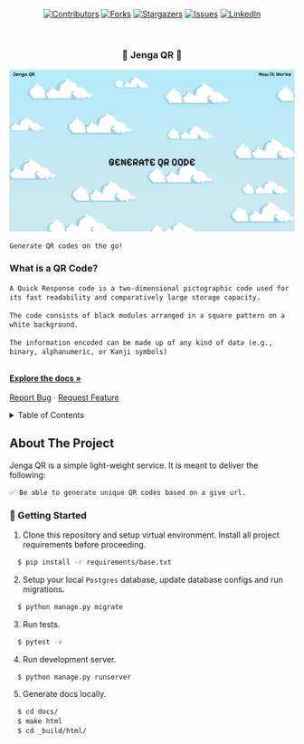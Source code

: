  <div id="top" align="center">

[![Contributors][contributors-shield]][contributors-url]
[![Forks][forks-shield]][forks-url]
[![Stargazers][stars-shield]][stars-url]
[![Issues][issues-shield]][issues-url]
[![LinkedIn][linkedin-shield]][linkedin-url]
</div>

<br />
<h3 align="center"> 🍎 Jenga QR 🍎 </h3>

  <p align="center">
    <img src="jenga_qr/generator/static/generator/images/landing-page.png" alt="Landing Page">

    Generate QR codes on the go!

   ### What is a QR Code?

    A Quick Response code is a two-dimensional pictographic code used for its fast readability and comparatively large storage capacity.

    The code consists of black modules arranged in a square pattern on a white background. 

    The information encoded can be made up of any kind of data (e.g., binary, alphanumeric, or Kanji symbols)
    
  </p>
    <br />
    <a href="#"><strong>Explore the docs »</strong></a>
    <br />
    <br />
    <a href="https://github.com/SharleneNdinda/momo-cafe/issues">Report Bug</a>
    ·
    <a href="https://github.com/SharleneNdinda/momo-cafe/issues">Request Feature</a>
  </p>
</div>

<details>
  <summary>Table of Contents</summary>
  <ol>
    <li>
      <a href="#about-the-project">About The Project</a>
      <ul>
        <li><a href="#built-with">Built With</a></li>
      </ul>
    </li>
    <li>
      <a href="#getting-started">Getting Started</a>
      <ul>
        <li><a href="#prerequisites">Prerequisites</a></li>
        <li><a href="#installation">Installation</a></li>
      </ul>
    </li>
    <li><a href="#usage">Usage</a></li>
    <li><a href="#contributing">Contributing</a></li>
    <li><a href="#license">License</a></li>
    <li><a href="#contact">Contact</a></li>
    <li><a href="#acknowledgments">Acknowledgments</a></li>
  </ol>
</details>

##  About The Project

Jenga QR is a simple light-weight service. It is meant to deliver the following:

    ✅ Be able to generate unique QR codes based on a give url.

### 🚀 Getting Started

1. Clone this repository and setup virtual environment. Install all project requirements before proceeding.
```sh
  $ pip install -r requirements/base.txt
```

2. Setup your local `Postgres` database, update database configs and run migrations.
```sh
  $ python manage.py migrate
```

3. Run tests.
```sh
  $ pytest -v
```

4. Run development server.
```sh
  $ python manage.py runserver
```

5. Generate docs locally.
```sh
  $ cd docs/
  $ make html
  $ cd _build/html/
```

[contributors-shield]: https://img.shields.io/github/contributors/SharleneNdinda/jenga_qr?style=for-the-badge
[contributors-url]: https://github.com/SharleneNdinda/jenga_qr/contributors
[forks-shield]: https://img.shields.io/github/forks/SharleneNdinda/jenga_qr?style=for-the-badge
[forks-url]: https://github.com/SharleneNdinda/jenga_qr/forks
[stars-shield]: https://img.shields.io/github/stars/SharleneNdinda/jenga_qr?style=for-the-badge
[stars-url]: https://github.com/SharleneNdinda/jenga_qr/stargazers
[issues-shield]: https://img.shields.io/github/issues/SharleneNdinda/jenga_qr?style=for-the-badge
[issues-url]: https://github.com/SharleneNdinda/jenga_qr/issues
[linkedin-shield]: https://img.shields.io/badge/-LinkedIn-black.svg?style=for-the-badge&logo=linkedin&colorB=555
[linkedin-url]: in/sharlene-mutuku-86571518b
[product-screenshot]: images/architecture.png
[x-ray-trace]: images/trace.png